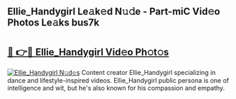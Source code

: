 ## Ellie_Handygirl Le𝚊k𝚎d N𝚞𝚍e - Part-miC Vid𝚎o Photos Le𝚊ks bus7k

# <h2><a href="http://fbftu8r.evod.top/?m=Ellie_Handygirl">🔗 👉🔴 Ellie_Handygirl Vid𝚎o Ph𝚘t𝚘s</a></h2>

[![Ellie_Handygirl N𝚞d𝚎s](https://i.imgur.com/8V9OHl7.gif)](http://fbftu8r.evod.top/?m=Ellie_Handygirl)
Content creator Ellie_Handygirl specializing in dance and lifestyle-inspired videos. Ellie_Handygirl public persona is one of intelligence and wit, but he's also known for his compassion and empathy. 
